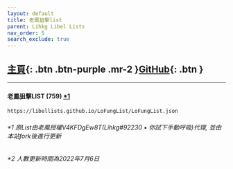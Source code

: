 ```yaml
---
layout: default
title: 老鳳狙擊list
parent: Lihkg Libel Lists
nav_order: 5
search_exclude: true
---
```


## [主頁](https://libellists.github.io/LoFung-List/){: .btn .btn-purple .mr-2 }[GitHub](https://github.com/LibelLists/LoFungList){: .btn }

---

#### 老鳳狙擊LIST (759) [*1](#1-原list由老鳳授權v4kfdgew8tlihkg92230--你試下手動呼吸代理-並由本站fork後進行更新) 
```
https://libellists.github.io/LoFungList/LoFungList.json
```

###### *1 原List由老鳳授權V4KFDgEw8T(Lihkg#92230 • 你試下手動呼吸)代理, 並由本站fork後進行更新

###### *2 人數更新時間為2022年7月6日
